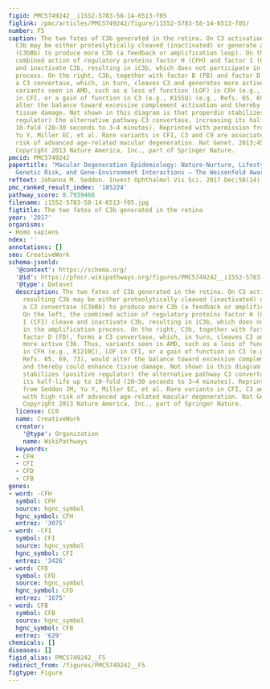 ```yaml
---
figid: PMC5749242__i1552-5783-58-14-6513-f05
figlink: /pmc/articles/PMC5749242/figure/i1552-5783-58-14-6513-f05/
number: F5
caption: The two fates of C3b generated in the retina. On C3 activation, the resulting
  C3b may be either proteolytically cleaved (inactivated) or generate a C3 convertase
  (C3bBb) to produce more C3b (a feedback or amplification loop). On the left, the
  combined action of regulatory proteins factor H (CFH) and factor I (CFI) cleave
  and inactivate C3b, resulting in iC3b, which does not participate in the amplification
  process. On the right, C3b, together with factor B (FB) and factor D (FD), forms
  a C3 convertase, which, in turn, cleaves C3 and generates more active C3b. Thus,
  variants seen in AMD, such as a loss of function (LOF) in CFH (e.g., R1210C), LOF
  in CFI, or a gain of function in C3 (e.g., K155Q) (e.g., Refs. 65, 69, 73), would
  alter the balance toward excessive complement activation and thereby could enhance
  tissue damage. Not shown in this diagram is that properdin stabilizes (positive
  regulator) the alternative pathway C3 convertase, increasing its half-life up to
  10-fold (20–30 seconds to 3–4 minutes). Reprinted with permission from Seddon JM,
  Yu Y, Miller EC, et al. Rare variants in CFI, C3 and C9 are associated with high
  risk of advanced age-related macular degeneration. Nat Genet. 2013;45:1366–1370.
  Copyright 2013 Nature America, Inc., part of Springer Nature.
pmcid: PMC5749242
papertitle: 'Macular Degeneration Epidemiology: Nature-Nurture, Lifestyle Factors,
  Genetic Risk, and Gene-Environment Interactions – The Weisenfeld Award Lecture.'
reftext: Johanna M. Seddon. Invest Ophthalmol Vis Sci. 2017 Dec;58(14):6513-6528.
pmc_ranked_result_index: '185224'
pathway_score: 0.7939466
filename: i1552-5783-58-14-6513-f05.jpg
figtitle: The two fates of C3b generated in the retina
year: '2017'
organisms:
- Homo sapiens
ndex: ''
annotations: []
seo: CreativeWork
schema-jsonld:
  '@context': https://schema.org/
  '@id': https://pfocr.wikipathways.org/figures/PMC5749242__i1552-5783-58-14-6513-f05.html
  '@type': Dataset
  description: The two fates of C3b generated in the retina. On C3 activation, the
    resulting C3b may be either proteolytically cleaved (inactivated) or generate
    a C3 convertase (C3bBb) to produce more C3b (a feedback or amplification loop).
    On the left, the combined action of regulatory proteins factor H (CFH) and factor
    I (CFI) cleave and inactivate C3b, resulting in iC3b, which does not participate
    in the amplification process. On the right, C3b, together with factor B (FB) and
    factor D (FD), forms a C3 convertase, which, in turn, cleaves C3 and generates
    more active C3b. Thus, variants seen in AMD, such as a loss of function (LOF)
    in CFH (e.g., R1210C), LOF in CFI, or a gain of function in C3 (e.g., K155Q) (e.g.,
    Refs. 65, 69, 73), would alter the balance toward excessive complement activation
    and thereby could enhance tissue damage. Not shown in this diagram is that properdin
    stabilizes (positive regulator) the alternative pathway C3 convertase, increasing
    its half-life up to 10-fold (20–30 seconds to 3–4 minutes). Reprinted with permission
    from Seddon JM, Yu Y, Miller EC, et al. Rare variants in CFI, C3 and C9 are associated
    with high risk of advanced age-related macular degeneration. Nat Genet. 2013;45:1366–1370.
    Copyright 2013 Nature America, Inc., part of Springer Nature.
  license: CC0
  name: CreativeWork
  creator:
    '@type': Organization
    name: WikiPathways
  keywords:
  - CFH
  - CFI
  - CFD
  - CFB
genes:
- word: -CFH
  symbol: CFH
  source: hgnc_symbol
  hgnc_symbol: CFH
  entrez: '3075'
- word: -CFI
  symbol: CFI
  source: hgnc_symbol
  hgnc_symbol: CFI
  entrez: '3426'
- word: CFD
  symbol: CFD
  source: hgnc_symbol
  hgnc_symbol: CFD
  entrez: '1675'
- word: CFB
  symbol: CFB
  source: hgnc_symbol
  hgnc_symbol: CFB
  entrez: '629'
chemicals: []
diseases: []
figid_alias: PMC5749242__F5
redirect_from: /figures/PMC5749242__F5
figtype: Figure
---
```

